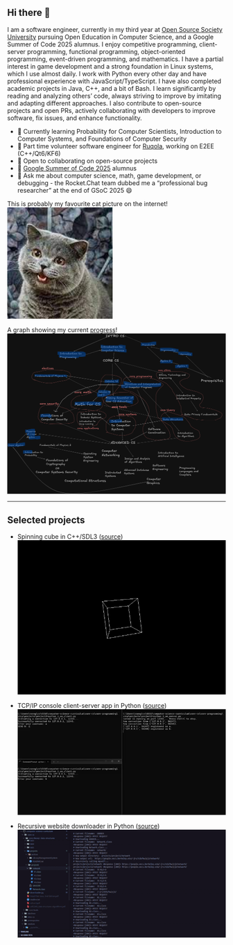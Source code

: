 <!--
**edcedcedcedc/edcedcedcedc** is a ✨ _special_ ✨ repository because its `README.md` (this file) appears on your GitHub profile.

Here are some ideas to get you started:
- 📫 How to reach me: [LinkedIn](https://www.linkedin.com/in/androranogajec/) or [email](mailto:ranogaet@gmail.com).
- 🔭 I’m currently working on ...
- 🌱 I’m currently learning ...
- 👯 I’m looking to collaborate on ...
- 🤔 I’m looking for help with ...
- 💬 Ask me about ...
- 📫 How to reach me: ...
- 😄 Pronouns: ...
- ⚡ Fun fact: ...
-->

## Hi there 👋  

I am a software engineer, currently in my third year at [Open Source Society University](https://cs.ossu.dev/) pursuing Open Education in Computer Science, and a Google Summer of Code 2025 alumnus. I enjoy competitive programming, client-server programming, functional programming, object-oriented programming, event-driven programming, and mathematics. I have a partial interest in game development and a strong foundation in Linux systems, which I use almost daily. I work with Python every other day and have professional experience with JavaScript/TypeScript. I have also completed academic projects in Java, C++, and a bit of Bash. I learn significantly by reading and analyzing others’ code, always striving to improve by imitating and adapting different approaches. I also contribute to open-source projects and open PRs, actively collaborating with developers to improve software, fix issues, and enhance functionality.

- 🌱 Currently learning Probability for Computer Scientists, Introduction to Computer Systems, and Foundations of Computer Security  
- 🔭 Part time volunteer software engineer for [Ruqola](https://github.com/KDE/ruqola), working on E2EE (C++/Qt6/KF6)  
- 👯 Open to collaborating on open-source projects  
- 🚀 [Google Summer of Code 2025](https://summerofcode.withgoogle.com/programs/2025/projects/RTuXxB1k) alumnus  
- 💬 Ask me about computer science, math, game development, or debugging - the Rocket.Chat team dubbed me a “professional bug researcher” at the end of GSoC 2025 😄

This is probably my favourite cat picture on the internet!  
![cat](cs50cat.png)

A graph showing my current [progress](https://github.com/edcedcedcedc/computer-science-curriculum-ossu)!
![progress](dag1.png)

---

## Selected projects

- Spinning cube in C++/SDL3 ([source](https://github.com/edcedcedcedc/computer-science-curriculum-ossu/tree/master/advanced-cs/advanced-math/linear-algebra/spinningCube))  
  ![spinningcube](spinningcube.gif)

- TCP/IP console client-server app in Python ([source](https://github.com/edcedcedcedc/computer-science-curriculum-ossu/tree/master/core-cs/core-programming/sicp/projects/project2))  
  ![tcp](tcp1.gif)

- Recursive website downloader in Python ([source](https://github.com/edcedcedcedc/computer-science-curriculum-ossu/tree/master/core-cs/core-theory/data-structures/download))  
  ![downloader](downloader111.gif)
